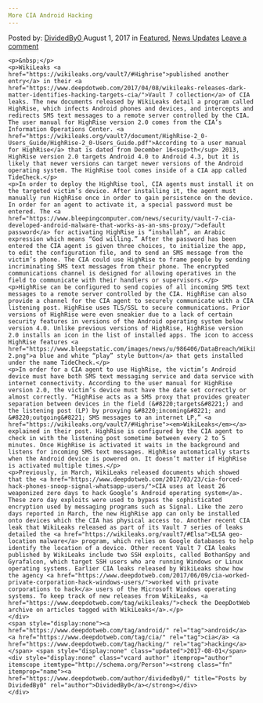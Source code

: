 ```yaml
---
More CIA Android Hacking
---
```

<article class="post-listing post-21684 post type-post status-publish format-standard has-post-thumbnail hentry  tag-android tag-cia tag-hacking">
    <div class="post-inner">
        <span>Posted by: <a href="https://www.deepdotweb.com/author/dividedby0/" title="">DividedBy0 </a></span>
    <span>August 1, 2017</span>
    <span>in <a href="https://www.deepdotweb.com/category/deepdot-news/" rel="category tag">Featured</a>, <a href="https://www.deepdotweb.com/category/news-updates/" rel="category tag">News Updates</a></span>
    <span><a href="https://www.deepdotweb.com/2017/08/01/cia-android-hacking/#respond">Leave a comment</a></span>
    </p>
    <div class="clear"></div>
    
    <p>&nbsp;</p>
    <p>WikiLeaks <a href="https://wikileaks.org/vault7/#Highrise">published another entry</a> in their <a href="https://www.deepdotweb.com/2017/04/08/wikileaks-releases-dark-matter-identifies-hacking-targets-cia/">Vault 7 collection</a> of CIA leaks. The new documents released by WikiLeaks detail a program called HighRise, which infects Android phones and devices, and intercepts and redirects SMS text messages to a remote server controlled by the CIA. The user manual for HighRise version 2.0 comes from the CIA’s Information Operations Center. <a href="https://wikileaks.org/vault7/document/HighRise-2_0-Users_Guide/HighRise-2_0-Users_Guide.pdf">According to a user manual for HighRise</a> that is dated from December 16<sup>th</sup> 2013, HighRise version 2.0 targets Android 4.0 to Android 4.3, but it is likely that newer versions can target newer versions of the Android operating system. The HighRise tool comes inside of a CIA app called TideCheck.</p>
    <p>In order to deploy the HighRise tool, CIA agents must install it on the targeted victim’s device. After installing it, the agent must manually run HighRise once in order to gain persistence on the device. In order for an agent to activate it, a special password must be entered. The <a href="https://www.bleepingcomputer.com/news/security/vault-7-cia-developed-android-malware-that-works-as-an-sms-proxy/">default password</a> for activating HighRise is “inshallah”, an Arabic expression which means “God willing.” After the password has been entered the CIA agent is given three choices, to initialize the app, to edit the configuration file, and to send an SMS message from the victim’s phone. The CIA could use HighRise to frame people by sending incriminating SMS text messages from their phone. The encrypted communications channel is designed for allowing operatives in the field to communicate with their handlers or supervisors.</p>
    <p>HighRise can be configured to send copies of all incoming SMS text messages to a remote server controlled by the CIA. HighRise can also provide a channel for the CIA agent to securely communicate with a CIA listening post. HighRise uses TLS/SSL to secure communications. Prior versions of HighRise were even sneakier due to a lack of certain security features in versions of the Android operating system below version 4.0. Unlike previous versions of HighRise, HighRise version 2.0 installs an icon in the list of installed apps. The icon to access HighRise features <a href="https://www.bleepstatic.com/images/news/u/986406/DataBreach/WikiLeaks/Vault7/HighRise-2.png">a blue and white “play” style button</a> that gets installed under the name TideCheck.</p>
    <p>In order for a CIA agent to use HighRise, the victim’s Android device must have both SMS text messaging service and data service with internet connectivity. According to the user manual for HighRise version 2.0, the victim’s device must have the date set correctly or almost correctly. “HighRise acts as a SMS proxy that provides greater separation between devices in the field (&#8220;targets&#8221;) and the listening post (LP) by proxying &#8220;incoming&#8221; and &#8220;outgoing&#8221; SMS messages to an internet LP,” <a href="https://wikileaks.org/vault7/#Highrise"><em>WikiLeaks</em></a> explained in their post. HighRise is configured by the CIA agent to check in with the listening post sometime between every 2 to 5 minutes. Once HighRise is activated it waits in the background and listens for incoming SMS text messages. HighRise automatically starts when the Android device is powered on. It doesn’t matter if HighRise is activated multiple times.</p>
    <p>Previously, in March, WikiLeaks released documents which showed that the <a href="https://www.deepdotweb.com/2017/03/23/cia-forced-hack-phones-snoop-signal-whatsapp-users/">CIA uses at least 26 weaponized zero days to hack Google’s Android operating system</a>. These zero day exploits were used to bypass the sophisticated encryption used by messaging programs such as Signal. Like the zero days reported in March, the new HighRise app can only be installed onto devices which the CIA has physical access to. Another recent CIA leak that WikiLeaks released as part of its Vault 7 series of leaks detailed the <a href="https://wikileaks.org/vault7/#Elsa">ELSA geo-location malware</a> program, which relies on Google databases to help identify the location of a device. Other recent Vault 7 CIA leaks published by WikiLeaks include two SSH exploits, called BothanSpy and Gyrafalcon, which target SSH users who are running Windows or Linux operating systems. Earlier CIA leaks released by WikiLeaks show how the agency <a href="https://www.deepdotweb.com/2017/06/09/cia-worked-private-corporation-hack-windows-users/">worked with private corporations to hack</a> users of the Microsoft Windows operating systems. To keep track of new releases from WikiLeaks, <a href="https://www.deepdotweb.com/tag/wikileaks/">check the DeepDotWeb archive on articles tagged with WikiLeaks</a>.</p>
    </div>
    <span style="display:none"><a href="https://www.deepdotweb.com/tag/android/" rel="tag">android</a> <a href="https://www.deepdotweb.com/tag/cia/" rel="tag">cia</a> <a href="https://www.deepdotweb.com/tag/hacking/" rel="tag">hacking</a></span> <span style="display:none" class="updated">2017-08-01</span>
    <div style="display:none" class="vcard author" itemprop="author" itemscope itemtype="http://schema.org/Person"><strong class="fn" itemprop="name"><a href="https://www.deepdotweb.com/author/dividedby0/" title="Posts by DividedBy0" rel="author">DividedBy0</a></strong></div>
    </div>
</article>


